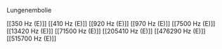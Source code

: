 Lungenembolie

[[350 Hz (E)]]
[[410 Hz (E)]]
[[920 Hz (E)]]
[[970 Hz (E)]]
[[7500 Hz (E)]]
[[13420 Hz (E)]]
[[71500 Hz (E)]]
[[205410 Hz (E)]]
[[476290 Hz (E)]]
[[515700 Hz (E)]]